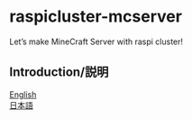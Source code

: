 # raspicluster-mcserver
Let’s make MineCraft Server with raspi cluster!

## Introduction/説明
[English](en/README.md)  
[日本語](jp/README.md)
